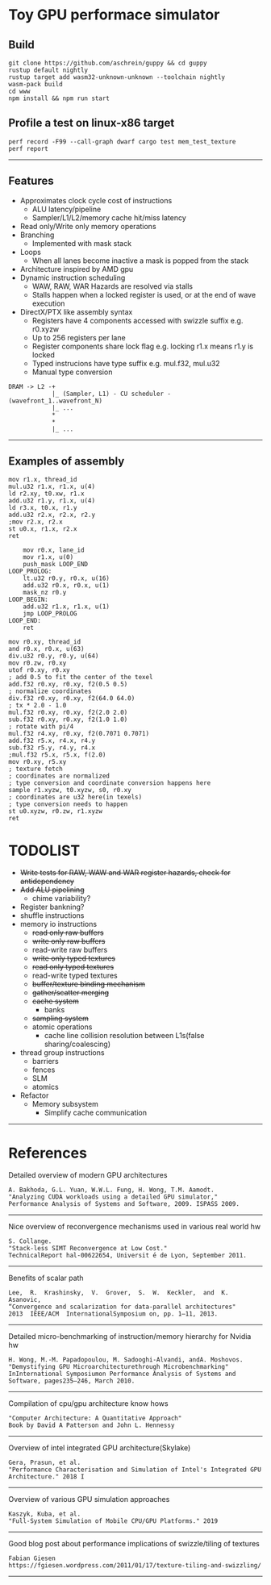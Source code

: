 # Toy GPU performace simulator
## Build
```console
git clone https://github.com/aschrein/guppy && cd guppy
rustup default nightly
rustup target add wasm32-unknown-unknown --toolchain nightly
wasm-pack build
cd www
npm install && npm run start
```
## Profile a test on linux-x86 target
```console
perf record -F99 --call-graph dwarf cargo test mem_test_texture
perf report
```
___
## Features
* Approximates clock cycle cost of instructions
    * ALU latency/pipeline
    * Sampler/L1/L2/memory cache hit/miss latency
* Read only/Write only memory operations
* Branching
    * Implemented with mask stack
* Loops
    * When all lanes become inactive a mask is popped from the stack
* Architecture inspired by AMD gpu
* Dynamic instruction scheduling
    * WAW, RAW, WAR Hazards are resolved via stalls
    * Stalls happen when a locked register is used, or at the end of wave execution
* DirectX/PTX like assembly syntax
    * Registers have 4 components accessed with swizzle suffix e.g. r0.xyzw
    * Up to 256 registers per lane
    * Register components share lock flag e.g. locking r1.x means r1.y is locked
    * Typed instrucions have type suffix e.g. mul.f32, mul.u32
    * Manual type conversion
```
DRAM -> L2 -+
            |_ (Sampler, L1) - CU scheduler - (wavefront_1..wavefront_N)
            |_ ...
            *
            *
            |_ ...
```
___
## Examples of assembly
```assembly
mov r1.x, thread_id
mul.u32 r1.x, r1.x, u(4)
ld r2.xy, t0.xw, r1.x
add.u32 r1.y, r1.x, u(4)
ld r3.x, t0.x, r1.y
add.u32 r2.x, r2.x, r2.y
;mov r2.x, r2.x
st u0.x, r1.x, r2.x
ret
```
```assembly
    mov r0.x, lane_id
    mov r1.x, u(0)
    push_mask LOOP_END
LOOP_PROLOG:
    lt.u32 r0.y, r0.x, u(16)
    add.u32 r0.x, r0.x, u(1)
    mask_nz r0.y
LOOP_BEGIN:
    add.u32 r1.x, r1.x, u(1)
    jmp LOOP_PROLOG
LOOP_END:
    ret
```
```assembly
mov r0.xy, thread_id
and r0.x, r0.x, u(63)
div.u32 r0.y, r0.y, u(64)
mov r0.zw, r0.xy
utof r0.xy, r0.xy
; add 0.5 to fit the center of the texel
add.f32 r0.xy, r0.xy, f2(0.5 0.5)
; normalize coordinates
div.f32 r0.xy, r0.xy, f2(64.0 64.0)
; tx * 2.0 - 1.0
mul.f32 r0.xy, r0.xy, f2(2.0 2.0)
sub.f32 r0.xy, r0.xy, f2(1.0 1.0)
; rotate with pi/4
mul.f32 r4.xy, r0.xy, f2(0.7071 0.7071)
add.f32 r5.x, r4.x, r4.y
sub.f32 r5.y, r4.y, r4.x
;mul.f32 r5.x, r5.x, f(2.0)
mov r0.xy, r5.xy
; texture fetch
; coordinates are normalized
; type conversion and coordinate conversion happens here
sample r1.xyzw, t0.xyzw, s0, r0.xy
; coordinates are u32 here(in texels)
; type conversion needs to happen
st u0.xyzw, r0.zw, r1.xyzw
ret
```
# TODOLIST
* ~~Write tests for RAW, WAW and WAR register hazards, check for antidependency~~
* ~~Add ALU pipelining~~
    * chime variability?
* Register bankning?
* shuffle instructions
* memory io instructions
    * ~~read only raw buffers~~
    * ~~write only raw buffers~~
    * read-write raw buffers
    * ~~write only typed textures~~
    * ~~read only typed textures~~
    * read-write typed textures
    * ~~buffer/texture binding mechanism~~
    * ~~gather/scatter merging~~
    * ~~cache system~~
        * banks
    * ~~sampling system~~
    * atomic operations
        * cache line collision resolution between L1s(false sharing/coalescing)
* thread group instructions
    * barriers
    * fences
    * SLM
    * atomics
* Refactor
    * Memory subsystem
        * Simplify cache communication
___
# References
Detailed overview of modern GPU architectures
```
A. Bakhoda, G.L. Yuan, W.W.L. Fung, H. Wong, T.M. Aamodt.
"Analyzing CUDA workloads using a detailed GPU simulator,"
Performance Analysis of Systems and Software, 2009. ISPASS 2009.
```
___
Nice overview of reconvergence mechanisms used in various real world hw
```
S. Collange.
"Stack-less SIMT Reconvergence at Low Cost."
TechnicalReport hal-00622654, Universit ́e de Lyon, September 2011.
```
___

Benefits of scalar path
```
Lee,  R.  Krashinsky,  V.  Grover,  S.  W.  Keckler,  and  K.  Asanovic,
“Convergence and scalarization for data-parallel architectures"
2013  IEEE/ACM  InternationalSymposium on, pp. 1–11, 2013.
```
___
Detailed micro-benchmarking of instruction/memory hierarchy for Nvidia hw
```
H. Wong, M.-M. Papadopoulou, M. Sadooghi-Alvandi, andA. Moshovos.
"Demystifying GPU Microarchitecturethrough Microbenchmarking"
InInternational Symposiumon Performance Analysis of Systems and Software, pages235–246, March 2010.
```
___
Compilation of cpu/gpu architecture know hows
```
"Computer Architecture: A Quantitative Approach"
Book by David A Patterson and John L. Hennessy
```
___
Overview of intel integrated GPU architecture(Skylake)
```
Gera, Prasun, et al.
"Performance Characterisation and Simulation of Intel's Integrated GPU Architecture." 2018 I
```
___
Overview of various GPU simulation approaches
```
Kaszyk, Kuba, et al.
"Full-System Simulation of Mobile CPU/GPU Platforms." 2019
```
___
Good blog post about performance implications of swizzle/tiling of textures
```
Fabian Giesen
https://fgiesen.wordpress.com/2011/01/17/texture-tiling-and-swizzling/
```
___

